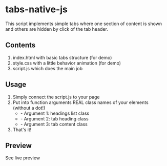 # tabs-native-js

This script implements simple tabs where one section of content is shown and others are hidden by click of the tab header.

<h2>Contents</h2>
<ol>
<li>index.html with basic tabs structure (for demo)</li>
<li>style.css with a little behavior animation (for demo)</li>
<li>script.js which does the main job</li>
</ol>


<h2>Usage</h2>
<ol>
<li>Simply connect the script.js to your page </li>
<li>Put into function arguments REAL class names of your elements (without a dot!) 
<ul>
<li>- Argument 1: headings list class</li>
<li>- Argument 2: tab heading class</li>
<li>- Argument 3: tab content class</li>
</ul>
</li>
<li>That's it!</li>
</ol>

<h2>Preview</h2>
See live preview <a href="https://nadyawyn.github.io/tabs-native-js/>here</a>
